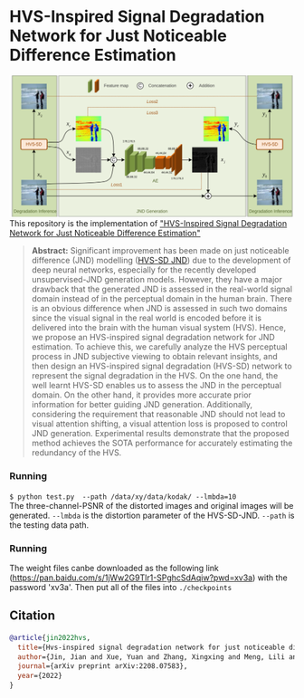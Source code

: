 # HVS-Inspired Signal Degradation Network for Just Noticeable Difference Estimation
![Figure 2](./assets/Fig.svg) \
This repository is the implementation of ["HVS-Inspired Signal Degradation Network for Just Noticeable Difference Estimation"](https://arxiv.org/abs/2208.07583) 

> **Abstract:**
> Significant improvement has been made on just noticeable difference (JND) modelling ([HVS-SD JND](https://arxiv.org/abs/2208.07583)) due to the development of deep neural networks, especially for the recently developed unsupervised-JND generation models. 
> However, they have a major drawback that the generated JND is assessed in the real-world signal domain instead of in the perceptual domain in the human brain. 
> There is an obvious difference when JND is assessed in such two domains since the visual signal in the real world is encoded before it is delivered into the brain with the human visual system (HVS). 
> Hence, we propose an HVS-inspired signal degradation network for JND estimation. 
> To achieve this, we carefully analyze the HVS perceptual process in JND subjective viewing to obtain relevant insights, and then design an HVS-inspired signal degradation (HVS-SD) network to represent the signal degradation in the HVS. 
> On the one hand, the well learnt HVS-SD enables us to assess the JND in the perceptual domain. On the other hand, it provides more accurate prior information for better guiding JND generation. 
> Additionally, considering the requirement that reasonable JND should not lead to visual attention shifting, a visual attention loss is proposed to control JND generation. Experimental results demonstrate that the proposed method achieves the SOTA performance for accurately estimating the redundancy of the HVS. 

### Running
`$ python test.py  --path /data/xy/data/kodak/ --lmbda=10` \
The three-channel-PSNR of the distorted images and original images will be generated.
`--lmbda` is the distortion parameter of the HVS-SD-JND.
`--path` is the testing data path.

### Running
The weight files canbe downloaded as the following link (https://pan.baidu.com/s/1jWw2G9Tlr1-SPghcSdAqiw?pwd=xv3a) with the password 'xv3a'. Then put all of the files into `./checkpoints`

## Citation
```bibtex
@article{jin2022hvs,
  title={Hvs-inspired signal degradation network for just noticeable difference estimation},
  author={Jin, Jian and Xue, Yuan and Zhang, Xingxing and Meng, Lili and Zhao, Yao and Lin, Weisi},
  journal={arXiv preprint arXiv:2208.07583},
  year={2022}
}
```
